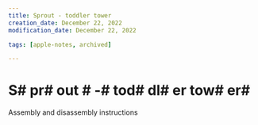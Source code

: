 ```yaml
---
title: Sprout - toddler tower
creation_date: December 22, 2022
modification_date: December 22, 2022

tags: [apple-notes, archived]

---
```



# S# pr# out # -#  tod# dl# er tow# er# 

Assembly and disassembly instructions

